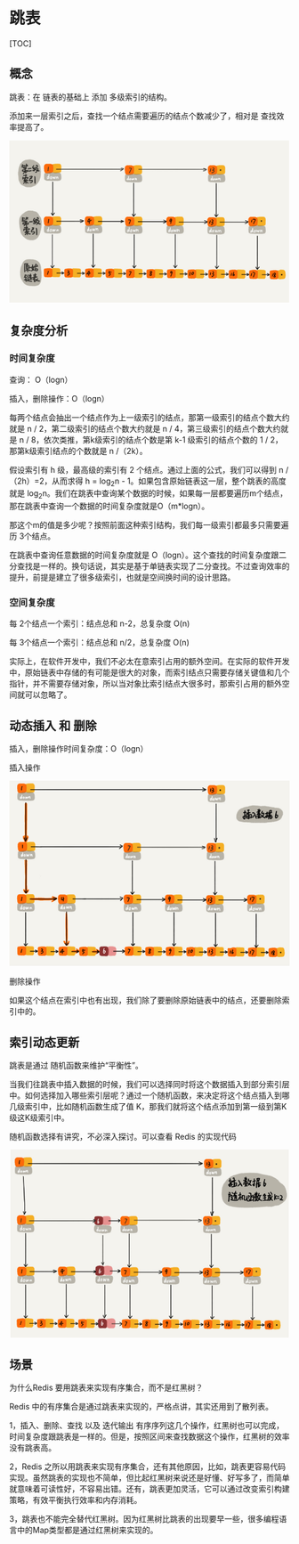 # 跳表

[TOC]

## 概念

跳表：在 链表的基础上 添加 多级索引的结构。

添加来一层索引之后，查找一个结点需要遍历的结点个数减少了，相对是 查找效率提高了。

![1553409262666](pics\1553409262666.png)

## 复杂度分析

### 时间复杂度

查询： O（logn）

插入，删除操作：O（logn）

每两个结点会抽出一个结点作为上一级索引的结点，那第一级索引的结点个数大约就是 n / 2，第二级索引的结点个数大约就是 n / 4，第三级索引的结点个数大约就是 n / 8，依次类推，第k级索引的结点个数是第 k-1 级索引的结点个数的 1 / 2，那第k级索引结点的个数就是 n /（2k）。

假设索引有 h 级，最高级的索引有 2 个结点。通过上面的公式，我们可以得到 n /（2h）=2，从而求得 h = log<sub>2</sub>n - 1。如果包含原始链表这一层，整个跳表的高度就是 log<sub>2</sub>n。我们在跳表中查询某个数据的时候，如果每一层都要遍历m个结点，那在跳表中查询一个数据的时间复杂度就是O（m*logn）。

那这个m的值是多少呢？按照前面这种索引结构，我们每一级索引都最多只需要遍历 3个结点。

在跳表中查询任意数据的时间复杂度就是 O（logn）。这个查找的时间复杂度跟二分查找是一样的。换句话说，其实是基于单链表实现了二分查找。不过查询效率的提升，前提是建立了很多级索引，也就是空间换时间的设计思路。

### 空间复杂度

每 2个结点一个索引：结点总和 n-2，总复杂度 O(n)

每 3个结点一个索引：结点总和 n/2，总复杂度 O(n)

实际上，在软件开发中，我们不必太在意索引占用的额外空间。在实际的软件开发中，原始链表中存储的有可能是很大的对象，而索引结点只需要存储关键值和几个指针，并不需要存储对象，所以当对象比索引结点大很多时，那索引占用的额外空间就可以忽略了。

## 动态插入 和 删除

插入，删除操作时间复杂度：O（logn）

插入操作

![1553410405279](pics\1553410405279.png)

删除操作

如果这个结点在索引中也有出现，我们除了要删除原始链表中的结点，还要删除索引中的。

## 索引动态更新

跳表是通过 随机函数来维护“平衡性”。

当我们往跳表中插入数据的时候，我们可以选择同时将这个数据插入到部分索引层中。如何选择加入哪些索引层呢？通过一个随机函数，来决定将这个结点插入到哪几级索引中，比如随机函数生成了值 K，那我们就将这个结点添加到第一级到第K级这K级索引中。

随机函数选择有讲究，不必深入探讨。可以查看 Redis 的实现代码

![1553410584429](pics\1553410584429.png)

## 场景

为什么Redis 要用跳表来实现有序集合，而不是红黑树？

Redis 中的有序集合是通过跳表来实现的，严格点讲，其实还用到了散列表。

1，插入、删除、查找 以及 迭代输出 有序序列这几个操作，红黑树也可以完成，时间复杂度跟跳表是一样的。但是，按照区间来查找数据这个操作，红黑树的效率没有跳表高。

2，Redis 之所以用跳表来实现有序集合，还有其他原因，比如，跳表更容易代码实现。虽然跳表的实现也不简单，但比起红黑树来说还是好懂、好写多了，而简单就意味着可读性好，不容易出错。还有，跳表更加灵活，它可以通过改变索引构建策略，有效平衡执行效率和内存消耗。

3，跳表也不能完全替代红黑树。因为红黑树比跳表的出现要早一些，很多编程语言中的Map类型都是通过红黑树来实现的。

